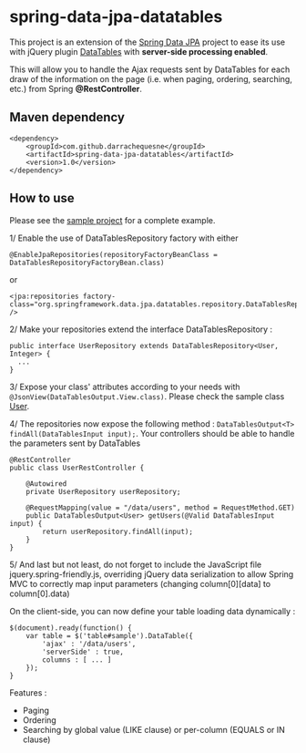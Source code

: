 # spring-data-jpa-datatables
This project is an extension of the [Spring Data JPA](https://github.com/spring-projects/spring-data-jpa) project to ease its use with jQuery plugin [DataTables](http://datatables.net/) with **server-side processing enabled**.

This will allow you to handle the Ajax requests sent by DataTables for each draw of the information on the page (i.e. when paging, ordering, searching, etc.) from Spring **@RestController**.

## Maven dependency

```
<dependency>
	<groupId>com.github.darrachequesne</groupId>
	<artifactId>spring-data-jpa-datatables</artifactId>
	<version>1.0</version>
</dependency>
```

## How to use

Please see the [sample project](https://github.com/darrachequesne/spring-data-jpa-datatables-sample) for a complete example. 

1/ Enable the use of DataTablesRepository factory with either
```
@EnableJpaRepositories(repositoryFactoryBeanClass = DataTablesRepositoryFactoryBean.class)
```
or 
```
<jpa:repositories factory-class="org.springframework.data.jpa.datatables.repository.DataTablesRepositoryFactoryBean" />
```

2/ Make your repositories extend the interface DataTablesRepository :

```
public interface UserRepository extends DataTablesRepository<User, Integer> {
  ...
}
```

3/ Expose your class' attributes according to your needs with ```@JsonView(DataTablesOutput.View.class)```. Please check the sample class [User](https://github.com/darrachequesne/spring-data-jpa-datatables-sample/blob/master/src/main/java/sample/model/User.java).

4/ The repositories now expose the following method : ```DataTablesOutput<T> findAll(DataTablesInput input);```. Your controllers should be able to handle the parameters sent by DataTables

```
@RestController
public class UserRestController {

	@Autowired
	private UserRepository userRepository;

	@RequestMapping(value = "/data/users", method = RequestMethod.GET)
	public DataTablesOutput<User> getUsers(@Valid DataTablesInput input) {
		return userRepository.findAll(input);
	}
}
```

5/ And last but not least, do not forget to include the JavaScript file jquery.spring-friendly.js, overriding jQuery data serialization to allow Spring MVC to correctly map input parameters (changing column[0][data] to column[0].data)


On the client-side, you can now define your table loading data dynamically :

```
$(document).ready(function() {
	var table = $('table#sample').DataTable({
		'ajax' : '/data/users',
		'serverSide' : true,
		columns : [ ... ]
	});
}
```

Features :
- Paging
- Ordering
- Searching by global value (LIKE clause) or per-column (EQUALS or IN clause)
